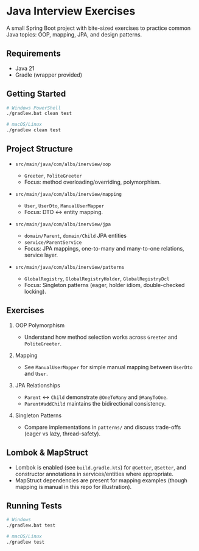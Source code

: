 # Java Interview Exercises

A small Spring Boot project with bite-sized exercises to practice common Java topics: OOP, mapping, JPA, and design patterns.

## Requirements
- Java 21
- Gradle (wrapper provided)

## Getting Started
```bash
# Windows PowerShell
./gradlew.bat clean test

# macOS/Linux
./gradlew clean test
```

## Project Structure

- `src/main/java/com/albs/inerview/oop`
  - `Greeter`, `PoliteGreeter`
  - Focus: method overloading/overriding, polymorphism.

- `src/main/java/com/albs/inerview/mapping`
  - `User`, `UserDto`, `ManualUserMapper`
  - Focus: DTO ↔ entity mapping.

- `src/main/java/com/albs/inerview/jpa`
  - `domain/Parent`, `domain/Child` JPA entities
  - `service/ParentService`
  - Focus: JPA mappings, one-to-many and many-to-one relations, service layer.

- `src/main/java/com/albs/inerview/patterns`
  - `GlobalRegistry`, `GlobalRegistryHolder`, `GlobalRegistryDcl`
  - Focus: Singleton patterns (eager, holder idiom, double-checked locking).

## Exercises

1) OOP Polymorphism
   - Understand how method selection works across `Greeter` and `PoliteGreeter`.

2) Mapping
   - See `ManualUserMapper` for simple manual mapping between `UserDto` and `User`.

3) JPA Relationships
   - `Parent` ↔ `Child` demonstrate `@OneToMany` and `@ManyToOne`.
   - `Parent#addChild` maintains the bidirectional consistency.

4) Singleton Patterns
   - Compare implementations in `patterns/` and discuss trade-offs (eager vs lazy, thread-safety).

## Lombok & MapStruct
- Lombok is enabled (see `build.gradle.kts`) for `@Getter`, `@Setter`, and constructor annotations in services/entities where appropriate.
- MapStruct dependencies are present for mapping examples (though mapping is manual in this repo for illustration).

## Running Tests
```bash
# Windows
./gradlew.bat test

# macOS/Linux
./gradlew test
```

